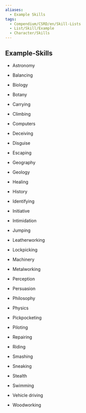 ```yaml
---
aliases:
  - Example Skills
tags:
  - Compendium/CSRD/en/Skill-Lists
  - List/Skill/Example
  - Character/Skills
---
```

## Example-Skills  
- Astronomy  
- Balancing  
- Biology  
- Botany  
- Carrying  
- Climbing  
- Computers  
- Deceiving  
- Disguise  
- Escaping  
- Geography  
- Geology  
- Healing  
- History  
- Identifying  
- Initiative  
- Intimidation  
- Jumping  
- Leatherworking  
- Lockpicking  
- Machinery  
- Metalworking  
- Perception  
- Persuasion  
- Philosophy  
- Physics  
- Pickpocketing  
- Piloting  
- Repairing  
- Riding  
- Smashing  
- Sneaking  
- Stealth  
- Swimming  
- Vehicle driving  
- Woodworking 